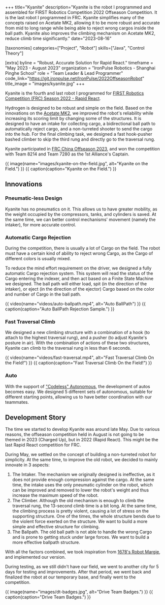 +++
title="Kyanite"
description="Kyanite is the robot I programmed and assembled for FIRST Robotics Competition 2022 Offseason Competition. It is the last robot I programmed in FRC. Kyanite simplifies many of the concepts raised on Acetate MK2, allowing it to be more robust and accurate from mid to long range while being able to reject wrong cargos inside the ball path. Kyanite also improves the climbing mechanism on Acetate MK2, reduce climb time significantly."
date="2023-08-16"

[taxonomies]
categories=["Project", "Robot"]
skills=["Java", "Control Theory"]

[extra]
byline = "Robust, Accurate Solution for Rapid React."
timeframe = "May 2023 - August 2023"
organization = "IronPulse Robotics - Shanghai Pinghe School"
role = "Team Leader & Lead Programmer"
code_link="https://git.ironpulse.net/IronPulse/2022OffseasonRobot"
title_image = "images/kyanite.jpg"
+++

Kyanite is the fourth and last robot I programmed for [FIRST Robotics Competition (FRC) Season 2022 - Rapid React](https://www.youtube.com/watch?v=LgniEjI9cCM).

Hydrogen is designed to be robust and simple on the field. Based on the innovations on the [Acetate MK2](@/projects/robots/acetate/index.md), we improved the robot's reliability while increasing its scoring limit by changing some of the structures. It is designed to have an intake for collecting cargo, a bidirectional ball path to automatically reject cargo, and a non-turreted shooter to send the cargo into the hub. For the final climbing task, we designed a fast hook-pusher bashed climber to skip the third rung and directly go to the traversal rung.

Kyanite participated in [FRC China Offseason 2023](https://www.thebluealliance.com/event/2023cnsh), and won the competition with Team 8214 and Team 7280 as the 1st Alliance's Captain.

{{ image(name="images/kyanite-on-the-field.jpg", alt="Kyanite on the Field.") }}
{{ caption(caption="Kyanite on the Field.") }}

## Innovations

### Pneumatic-less Design

Kyanite has no pneumatics on it. This allows us to have greater mobility, as the weight occupied by the compressors, tanks, and cylinders is saved. At the same time, we can better control mechanisms' movement (namely the intaker), for more accurate control.

### Automatic Cargo Rejection

During the competition, there is usually a lot of Cargo on the field. The robot must have a certain kind of ability to reject wrong Cargo, as the Cargo of different colors is usually mixed.

To reduce the mind effort requirement on the driver, we designed a fully automatic Cargo rejection system. This system will read the status of the Cargo entering the indexer, and then act based on a Finite State Machine we designed. The ball path will either load, spit (in the direction of the intaker), or eject (in the direction of the ejector) Cargo based on the color and number of Cargo in the ball path.

{{ video(name="videos/auto-ballpath.mp4", alt="Auto BallPath") }}
{{ caption(caption="Auto BallPath Rejection Sample.") }}

### Fast Traversal Climb

We designed a new climbing structure with a combination of a hook (to attach to the highest traversal rung), and a pusher (to adjust Kyanite's posture in air). With the combination of actions of these two structures, Kyanite can climb to the traversal rung in less than 6 seconds.

{{ video(name="videos/fast-traversal.mp4", alt="Fast Traversal Climb On the Field!") }}
{{ caption(caption="Fast Traversal Climb On the Field!") }}

### Auto

With the support of ["Codeless" Autonomous](@/projects/robots/acetate/index.md#codeless-autonomous), the development of autos becomes easy. We designed 5 different sets of autonomous, suitable for different starting points, allowing us to have better coordination with our teammates.

## Development Story

The time we started to develop Kyanite was around late May. Due to various reasons, the offseason competition held in August is not going to be themed in 2023 (Charged Up), but in 2022 (Rapid React). This might be the last Rapid React competition for FRC.

During May, we settled on the concept of building a non-turreted robot for simplicity. At the same time, to improve the old robot, we decided to mainly innovate in 3 aspects:

1. The Intaker. The mechanism we originally designed is ineffective, as it does not provide enough compression against the cargo. At the same time, the intake uses the only pneumatic cylinder on the robot, which can be improved and removed to lower the robot's weight and thus increase the maximum speed of the robot.
2. The Climber. Although the old mechanism is enough to climb the traversal rung, the 13-second climb time is a bit long. At the same time, the climbing process is pretty violent, causing a lot of stress on the supporting structure. One of the times, the whole structure bends due to the violent force exerted on the structure. We want to build a more simple and effective structure for climbing.
3. The Ballpath. The old ball path is not able to handle the wrong Cargo and is prone to getting stuck under large forces. We want to build a more effective ballpath structure.

With all the factors combined, we took inspiration from [1678's Robot Margie](https://www.citruscircuits.org/2022_robot.html), and implemented our version.

During testing, as we still didn't have our field, we went to another city for 5 days for testing and improvements. After that period, we went back and finalized the robot at our temporary base, and finally went to the competition.

{{ image(name="images/dt-badges.jpg", alt="Drive Team Badges.") }}
{{ caption(caption="Drive Team Badges.") }}
